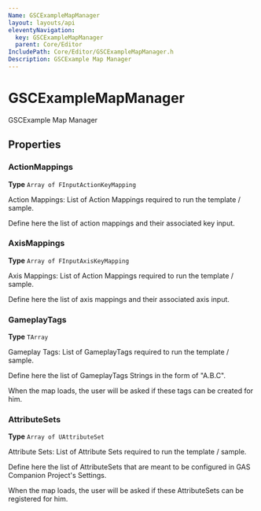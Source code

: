 ```yaml
---
Name: GSCExampleMapManager
layout: layouts/api
eleventyNavigation:
  key: GSCExampleMapManager
  parent: Core/Editor
IncludePath: Core/Editor/GSCExampleMapManager.h
Description: GSCExample Map Manager
---
```



# GSCExampleMapManager

GSCExample Map Manager

## Properties

### ActionMappings

**Type** `Array of FInputActionKeyMapping`

Action Mappings:
List of Action Mappings required to run the template / sample.

Define here the list of action mappings and their associated key input.

### AxisMappings

**Type** `Array of FInputAxisKeyMapping`

Axis Mappings:
List of Action Mappings required to run the template / sample.

Define here the list of axis mappings and their associated axis input.

### GameplayTags

**Type** `TArray`

Gameplay Tags:
List of GameplayTags required to run the template / sample.

Define here the list of GameplayTags Strings in the form of "A.B.C".

When the map loads, the user will be asked if these tags can be created for him.

### AttributeSets

**Type** `Array of UAttributeSet`

Attribute Sets:
List of Attribute Sets required to run the template / sample.

Define here the list of AttributeSets that are meant to be configured in GAS Companion Project's Settings.

When the map loads, the user will be asked if these AttributeSets can be registered for him.
    
